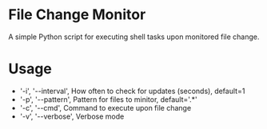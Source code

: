 File Change Monitor
===================
A simple Python script for executing shell tasks upon monitored file change.

Usage
=====
* '-i', '--interval', How often to check for updates (seconds), default=1
* '-p', '--pattern', Pattern for files to minitor, default='.*'
* '-c', '--cmd', Command to execute upon file change
* '-v', '--verbose', Verbose mode


